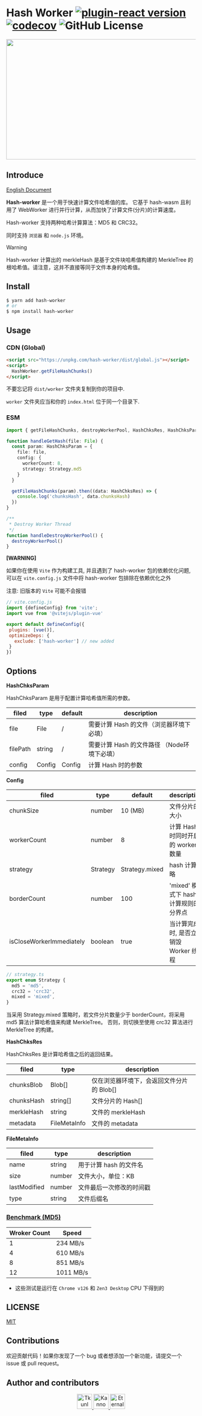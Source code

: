 # Hash Worker [![plugin-react version](https://img.shields.io/npm/v/hash-worker.svg)](https://www.npmjs.com/package/hash-worker) [![codecov](https://codecov.io/gh/Tkunl/hash-worker/graph/badge.svg?token=G7GYAPEPYS)](https://codecov.io/gh/Tkunl/hash-worker) ![GitHub License](https://img.shields.io/github/license/Tkunl/hash-worker)

<p align="center">
<img src="https://socialify.git.ci/Tkunl/hash-worker/image?font=Inter&language=1&name=1&owner=1&pattern=Plus&theme=Auto" width="640" height="320" />
</p>

## Introduce

[English Document](./README.md)

**Hash-worker** 是一个用于快速计算文件哈希值的库。
它基于 hash-wasm 且利用了 WebWorker 进行并行计算，从而加快了计算文件(分片)的计算速度。

Hash-worker 支持两种哈希计算算法：MD5 和 CRC32。

同时支持 `浏览器` 和 `node.js` 环境。

> [!WARNING]
> Hash-worker 计算出的 merkleHash 是基于文件块哈希值构建的 MerkleTree 的根哈希值。请注意，这并不直接等同于文件本身的哈希值。

## Install

```bash
$ yarn add hash-worker
# or
$ npm install hash-worker
```

## Usage

### CDN (Global)

```html
<script src="https://unpkg.com/hash-worker/dist/global.js"></script>
<script>
  HashWorker.getFileHashChunks()
</script>
```

不要忘记将 `dist/worker` 文件夹复制到你的项目中.

`worker` 文件夹应当和你的 `index.html` 位于同一个目录下.

### ESM

``` ts
import { getFileHashChunks, destroyWorkerPool, HashChksRes, HashChksParam } from 'hash-worker'

function handleGetHash(file: File) {
  const param: HashChksParam = {
    file: file,
    config: {
      workerCount: 8,
      strategy: Strategy.md5
    }
  }

  getFileHashChunks(param).then((data: HashChksRes) => {
    console.log('chunksHash', data.chunksHash)
  })
}

/**
 * Destroy Worker Thread
 */
function handleDestroyWorkerPool() {
  destroyWorkerPool()
}
```

**[WARNING]**

如果你在使用 `Vite` 作为构建工具, 并且遇到了 hash-worker 包的依赖优化问题, 可以在 `vite.config.js` 文件中将 hash-worker 包排除在依赖优化之外

注意: 旧版本的 `Vite` 可能不会报错

 ```js
// vite.config.js
import {defineConfig} from 'vite';
import vue from '@vitejs/plugin-vue'

export default defineConfig({
  plugins: [vue()],
  optimizeDeps: {
    exclude: ['hash-worker'] // new added
  }
})
 ```

## Options

**HashChksParam**

HashChksParam 是用于配置计算哈希值所需的参数。

| filed | type   | default | description                                 |
| -------- | ------ | ------- | ------------------------------------------- |
| file     | File   | /       | 需要计算 Hash 的文件（浏览器环境下必填）    |
| filePath | string | /       | 需要计算 Hash 的文件路径 （Node环境下必填） |
|config|Config|Config|计算 Hash 时的参数|

**Config**

| filed                    | type     | default        | description                            |
| ------------------------ | -------- | -------------- | -------------------------------------- |
| chunkSize                | number   | 10 (MB)        | 文件分片的大小                         |
| workerCount              | number   | 8              | 计算 Hash 时同时开启的 worker 数量     |
| strategy                 | Strategy | Strategy.mixed | hash 计算策略                          |
| borderCount              | number   | 100            | 'mixed' 模式下 hash 计算规则的分界点   |
| isCloseWorkerImmediately | boolean  | true           | 当计算完成时, 是否立即销毁 Worker 线程 |

```ts
// strategy.ts
export enum Strategy {
  md5 = 'md5',
  crc32 = 'crc32',
  mixed = 'mixed',
}
```

当采用 Strategy.mixed 策略时，若文件分片数量少于 borderCount，将采用 md5 算法计算哈希值来构建 MerkleTree。
否则，则切换至使用 crc32 算法进行 MerkleTree 的构建。

**HashChksRes**

HashChksRes 是计算哈希值之后的返回结果。

| filed | type | description |
| ----- | ---- | ----------- |
| chunksBlob | Blob[] | 仅在浏览器环境下，会返回文件分片的 Blob[] |
| chunksHash | string[] | 文件分片的 Hash[] |
| merkleHash | string | 文件的 merkleHash |
| metadata | FileMetaInfo | 文件的 metadata |

**FileMetaInfo**

| filed        | type   | description             |
| ------------ | ------ | ----------------------- |
| name         | string | 用于计算 hash 的文件名   |
| size         | number | 文件大小，单位：KB       |
| lastModified | number | 文件最后一次修改的时间戳 |
| type         | string | 文件后缀名             |

### [Benchmark (MD5)](./packages/benchmark/README-zh.md)

| Wroker Count | Speed     |
|--------------|-----------|
| 1            | 234 MB/s  |
| 4            | 610 MB/s  |
| 8            | 851 MB/s  |
| 12           | 1011 MB/s |

* 这些测试是运行在 `Chrome v126` 和 `Zen3 Desktop` CPU 下得到的


## LICENSE

[MIT](./LICENSE)

## Contributions

欢迎贡献代码！如果你发现了一个 bug 或者想添加一个新功能，请提交一个 issue 或 pull request。

## Author and contributors

<p align="center">
  <a href="https://github.com/Tkunl">
    <img src="https://avatars.githubusercontent.com/u/19854081?v=4" width="40" height="40" alt="Tkunl">
  </a>
  <a href="https://github.com/nonzzz">
    <img src="https://avatars.githubusercontent.com/u/52351095?v=4&s=40" width="40" height="40" alt="Kanno">
  </a>
  <a href="https://github.com/Eternal-could">
    <img src="https://avatars.githubusercontent.com/u/74654896?v=4" width="40" height="40" alt="Eternal-could">
  </a>
</p>






